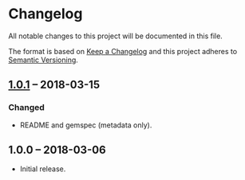 # Changelog

All notable changes to this project will be documented in this file.

The format is based on [Keep a Changelog](http://keepachangelog.com/en/1.0.0/) and this project adheres to [Semantic Versioning](http://semver.org/spec/v2.0.0.html).

## [1.0.1] – 2018-03-15
### Changed
- README and gemspec (metadata only).

## 1.0.0 – 2018-03-06
- Initial release.

[1.0.1]: https://github.com/olivierlacan/keep-a-changelog/compare/v1.0.0...v1.0.1
